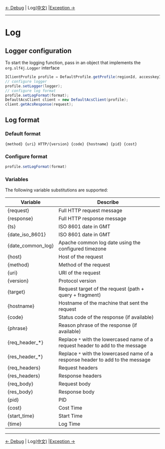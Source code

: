 [← Debug](7-Debug-EN.md) | Log[(中文)](8-Log-CN.md) |[Exception →](9-Exception-EN.md)

***

# Log
## Logger configuration
To start the logging function, pass in an object that implements the `org.slf4j.Logger` interface

```java
IClientProfile profile = DefaultProfile.getProfile(regionId, accesskeyId, accesskeySecret);
// configure logger
profile.setLogger(logger);
// configure log format
profile.setLogFormat(format);
DefaultAcsClient client = new DefaultAcsClient(profile);
client.getAcsResponse(request);
```
## Log format
### Default format
`{method} {uri} HTTP/{version} {code} {hostname} {pid} {cost}`
### Configure format
```java
profile.setLogFormat(format)
```

### Variables

The following variable substitutions are supported:

| Variable |   Describe  |
|----------|-------------|
| {request}     | Full HTTP request message |
| {response}     | Full HTTP response message |
| {ts}     | ISO 8601 date in GMT |
| {date_iso_8601}     | ISO 8601 date in GMT |
| {date_common_log}     | Apache common log date using the configured timezone |
| {host}     | Host of the request |
| {method}     | Method of the request |
| {uri}     | URI of the request |
| {version}     | Protocol version |
| {target}     | Request target of the request (path + query + fragment) |
| {hostname}     | Hostname of the machine that sent the request |
| {code}     | Status code of the response (if available) |
| {phrase}     | Reason phrase of the response  (if available) |
| {req_header_*}     | Replace `*` with the lowercased name of a request header to add to the message |
| {res_header_*}     | Replace `*` with the lowercased name of a response header to add to the message |
| {req_headers}     | Request headers |
| {res_headers}     | Response headers |
| {req_body}     | Request body |
| {res_body}     | Response body |
| {pid}     | PID |
| {cost}     | Cost Time |
| {start_time}     | Start Time |
| {time}     | Log Time |

***
[← Debug](7-Debug-EN.md) | Log[(中文)](8-Log-CN.md) |[Exception →](9-Exception-EN.md)

